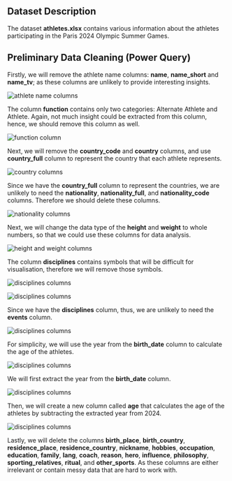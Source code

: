 ## Dataset Description
The dataset **athletes.xlsx** contains various information about the athletes participating in the Paris 2024 Olympic Summer Games.


## Preliminary Data Cleaning (Power Query)
Firstly, we will remove the athlete name columns: **name**, **name_short** and **name_tv**; as these columns are unlikely to provide interesting insights.

![athlete name columns](.\Images\AD1.PNG)

The column **function** contains only two categories: Alternate Athlete and Athlete. Again, not much insight could be extracted from this column, hence, we should remove this column as well.

![function column](.\Images\AD2.PNG)

Next, we will remove the **country_code** and **country** columns, and use **country_full** column to represent the country that each athlete represents.

![country columns](.\Images\AD3.PNG)

Since we have the **country_full** column to represent the countries, we are unlikely to need the **nationality**, **nationality_full**, and **nationality_code** columns. Therefore we should delete these columns.

![nationality columns](.\Images\AD4.PNG)

Next, we will change the data type of the **height** and **weight** to whole numbers, so that we could use these columns for data analysis.

![height and weight columns](.\Images\AD5.PNG)

The column **disciplines** contains symbols that will be difficult for visualisation, therefore we will remove those symbols.

![disciplines columns](.\Images\AD6.PNG)

![disciplines columns](.\Images\AD7.PNG)

Since we have the **disciplines** column, thus, we are unlikely to need the **events** column.

![disciplines columns](.\Images\AD8.PNG)

For simplicity, we will use the year from the **birth_date** column to calculate the age of the athletes. 

![disciplines columns](.\Images\AD9.PNG)

We will first extract the year from the **birth_date** column.

![disciplines columns](.\Images\AD10.PNG)

Then, we will create a new column called **age** that calculates the age of the athletes by subtracting the extracted year from 2024.

![disciplines columns](.\Images\AD11.PNG)


Lastly, we will delete the columns **birth_place**, **birth_country**, **residence_place**, **residence_country**, **nickname**, **hobbies**, **occupation**, **education**, **family**, **lang**, **coach**, **reason**, **hero**, **influence**, **philosophy**, **sporting_relatives**, **ritual**, and **other_sports**. As these columns are either irrelevant or contain messy data that are hard to work with.